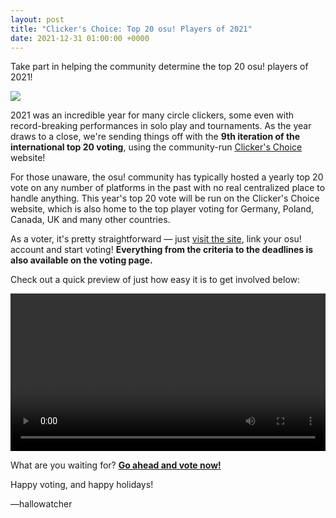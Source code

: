 ```yaml
---
layout: post
title: "Clicker's Choice: Top 20 osu! Players of 2021"
date: 2021-12-31 01:00:00 +0000
---
```


Take part in helping the community determine the top 20 osu! players of 2021!

![](/wiki/shared/news/2021-12-27-clickers-choice-2021/top_20_players_of_2021_banner.png?20220101)

2021 was an incredible year for many circle clickers, some even with record-breaking performances in solo play and tournaments. As the year draws to a close, we're sending things off with the **9th iteration of the international top 20 voting**, using the community-run [Clicker's Choice](https://choice.hwc.hr/) website!

For those unaware, the osu! community has typically hosted a yearly top 20 vote on any number of platforms in the past with no real centralized place to handle anything. This year's top 20 vote will be run on the Clicker's Choice website, which is also home to the top player voting for Germany, Poland, Canada, UK and many other countries.

As a voter, it's pretty straightforward — just [visit the site](https://choice.hwc.hr/vote/6), link your osu! account and start voting! **Everything from the criteria to the deadlines is also available on the voting page.** 

Check out a quick preview of just how easy it is to get involved below:

<div align="center">
    <video width="100%" controls>
        <source src="https://assets.ppy.sh/media/hwchr/clickers_choice_promo.mp4" type="video/mp4" preload="none">
    </video>
</div>

What are you waiting for? [**Go ahead and vote now!**](https://choice.hwc.hr/vote/6)

Happy voting, and happy holidays!

—hallowatcher
